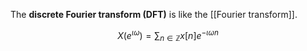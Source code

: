 The **discrete Fourier transform (DFT)** is like the [[Fourier transform]].

$$
X(e^{\iota\omega}) = \sum_{n \in \mathbb{Z}} x[n] e^{-\iota\omega n}
$$